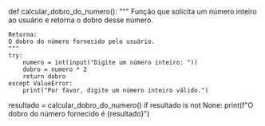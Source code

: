 def calcular_dobro_do_numero():
    """
    Função que solicita um número inteiro ao usuário e retorna o dobro desse número.

    Retorna:
    O dobro do número fornecido pelo usuário.
    """
    try:
        numero = int(input("Digite um número inteiro: "))
        dobro = numero * 2
        return dobro
    except ValueError:
        print("Por favor, digite um número inteiro válido.")

resultado = calcular_dobro_do_numero()
if resultado is not None:
    print(f"O dobro do número fornecido é {resultado}")
